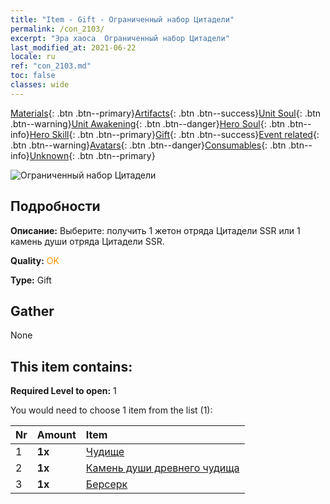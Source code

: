 ```yaml
---
title: "Item - Gift - Ограниченный набор Цитадели"
permalink: /con_2103/
excerpt: "Эра хаоса  Ограниченный набор Цитадели"
last_modified_at: 2021-06-22
locale: ru
ref: "con_2103.md"
toc: false
classes: wide
---
```

 [Materials](/ItemsRU/){: .btn .btn--primary}[Artifacts](/ItemsRU/Artifacts/){: .btn .btn--success}[Unit Soul](/ItemsRU/UnitSoul/){: .btn .btn--warning}[Unit Awakening](/ItemsRU/UnitAwakening/){: .btn .btn--danger}[Hero Soul](/ItemsRU/HeroSoul/){: .btn .btn--info}[Hero Skill](/ItemsRU/HeroSkill/){: .btn .btn--primary}[Gift](/ItemsRU/Gift/){: .btn .btn--success}[Event related](/ItemsRU/Events/){: .btn .btn--warning}[Avatars](/ItemsRU/Avatars/){: .btn .btn--danger}[Consumables](/ItemsRU/Consumables/){: .btn .btn--info}[Unknown](/ItemsRU/Unknown/){: .btn .btn--primary}

 ![Ограниченный набор Цитадели](/images/t/i_994004.png)

## Подробности
 **Описание:** Выберите: получить 1 жетон отряда Цитадели SSR или 1 камень души отряда Цитадели SSR.

 **Quality:** <span style="color: #FF8C00">OK</span>

 **Type:** Gift

## Gather

  None

## This item contains:

 **Required Level to open:** 1

 You would need to choose 1 item from the list (1):

  | Nr | Amount |     Item    |
  |:---|:-------|:------------|
  | 1 |  **1x** | [Чудище](/ItemsRU/unt_223/) |  | 
  | 2 |  **1x** | [Камень души древнего чудища](/ItemsRU/unt_311/) |  | 
  | 3 |  **1x** | [Берсерк](/ItemsRU/unt_224/) |  | 
